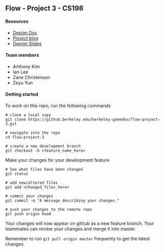 ## Flow - Project 3 - CS198

#### Resources
- [Design Doc](https://docs.google.com/document/d/1iZ58ZY7DGJ8SNls9QWD5kMhCNTQEN5km6jn7zug6EZ0/edit?usp=sharing)
- [Project blog](https://docs.google.com/document/d/1KuAQiiSmCHOheAMBVLrjGD1DpeaVGfdC6poSwTTFxvI/edit?usp=sharing)
- [Design Slides](https://docs.google.com/presentation/d/14audTPKnfPbB7gPINnEz_liyAf7ZbxNm7rzf_z0w1Wg/edit?usp=sharing)

#### Team members
- Anthony Kim
- Ian Lee
- Zane Christenson
- Zeyu Yun

#### Getting started
To work on this repo, run the following commands
```
# clone a local copy
git clone https://github.berkeley.edu/berkeley-gamedev/flow-project-3.git

# navigate into the repo
cd flow-project-3

# create a new development branch
git checkout -b <feature_name_here>

```
Make your changes for your development feature
```
# See what files have been changed
git status

# add new/altered files
git add <changed_files_here>

# commit your changes
git commit -m "A message describing your changes."

# push your changes to the remote repo
git push origin head
```
Your changes will now appear on github as a new feature branch. Your teammates can review your changes and merge
it into master.

Remember to run `git pull origin master` frequently to get the latest changes.
